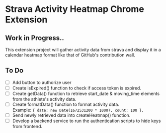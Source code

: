# Strava Activity Heatmap Chrome Extension
## Work in Progress..

This extension project will gather activity data from strava and display it in a calendar heatmap format like that of GitHub's contribution wall.

## To Do
- [ ] Add button to authorize user
- [ ] Create isExpired() function to check if access token is expired.
- [ ] Create getData() function to retrieve start_date & moving_time elements from the athlete's activity data.
- [ ] Create formatData() function to format activity data. <br>
Example: `{ date: new Date(1672531200 * 1000), count: 100 },`
- [ ] Send newly retrieved data into createHeatmap() function.
- [ ] Develop a backend service to run the authentication scripts to hide keys from frontend.
